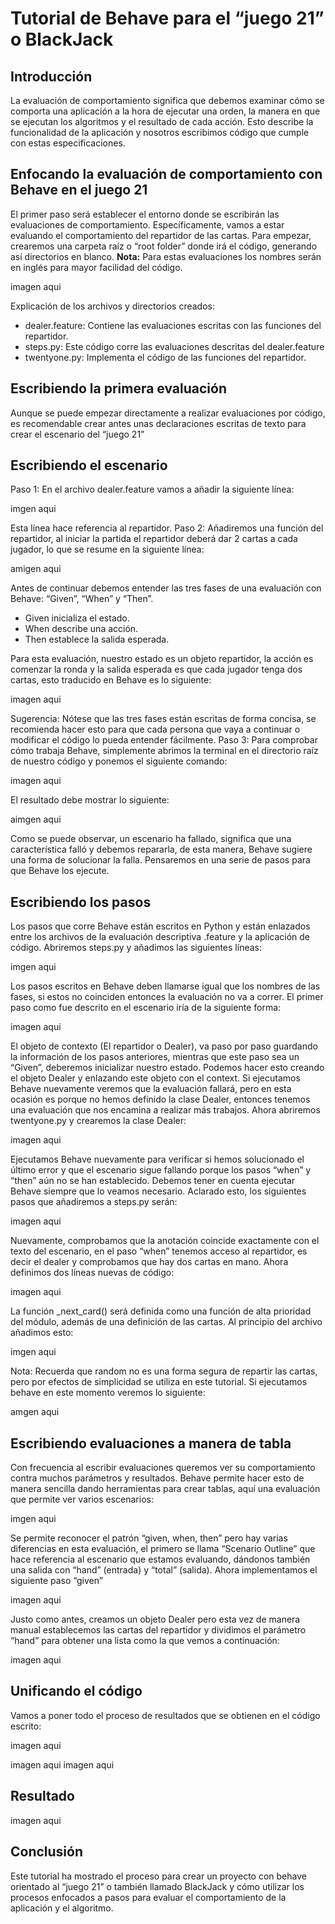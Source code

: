 # Tutorial de Behave para el “juego 21” o BlackJack

## Introducción

La evaluación de comportamiento significa que debemos examinar cómo se comporta una aplicación a la hora de ejecutar una orden, la manera en que se ejecutan los algoritmos y el resultado de cada acción. Esto describe la funcionalidad de la aplicación y nosotros escribimos código que cumple con estas especificaciones.

## Enfocando la evaluación de comportamiento con Behave en el juego 21
El primer paso será establecer el entorno donde se escribirán las evaluaciones de comportamiento. Específicamente, vamos a estar evaluando el comportamiento del repartidor de las cartas. Para empezar, crearemos una carpeta raíz o “root folder” donde irá el código, generando así directorios en blanco.
**Nota:** Para estas evaluaciones los nombres serán en inglés para mayor facilidad del código.

imagen aqui

Explicación de los archivos y directorios creados:
- dealer.feature: Contiene las evaluaciones escritas con las funciones del repartidor.
- steps.py: Este código corre las evaluaciones descritas del dealer.feature
- twentyone.py: Implementa el código de las funciones del repartidor.

## Escribiendo la primera evaluación

Aunque se puede empezar directamente a realizar evaluaciones por código, es recomendable crear antes unas declaraciones escritas de texto para crear el escenario del “juego 21”

## Escribiendo el escenario

Paso 1: En el archivo dealer.feature vamos a añadir la siguiente línea: 

imgen aqui

Esta línea hace referencia al repartidor. 
Paso 2: Añadiremos una función del repartidor, al iniciar la partida el repartidor deberá dar 2 cartas a cada jugador, lo que se resume en la siguiente línea:

amigen aqui

Antes de continuar debemos entender las tres fases de una evaluación con Behave: “Given”, “When” y “Then”. 

- Given inicializa el estado.
- When describe una acción.
- Then establece la salida esperada. 

Para esta evaluación, nuestro estado es un objeto repartidor, la acción es comenzar la ronda y la salida esperada es que cada jugador tenga dos cartas, esto traducido en Behave es lo siguiente:

imagen aqui

Sugerencia: Nótese que las tres fases están escritas de forma concisa, se recomienda hacer esto para que cada persona que vaya a continuar o modificar el código lo pueda entender fácilmente.
Paso 3: Para comprobar cómo trabaja Behave, simplemente abrimos la terminal en el directorio raíz de nuestro código y ponemos el siguiente comando:

imagen aqui


El resultado debe mostrar lo siguiente:

aimgen aqui

Como se puede observar, un escenario ha fallado, significa que una característica falló y debemos repararla, de esta manera, Behave sugiere una forma de solucionar la falla. Pensaremos en una serie de pasos para que Behave los ejecute.

## Escribiendo los pasos

Los pasos que corre Behave están escritos en Python y están enlazados entre los archivos de la evaluación descriptiva .feature y la aplicación de código.
Abriremos steps.py y añadimos las siguientes líneas:

imgen aqui


Los pasos escritos en Behave deben llamarse igual que los nombres de las fases, si estos no coinciden entonces la evaluación no va a correr. El primer paso como fue descrito en el escenario iría de la siguiente forma:

imagen aqui

El objeto de contexto (El repartidor o Dealer), va paso por paso guardando la información de los pasos anteriores, mientras que este paso sea un “Given”, deberemos inicializar nuestro estado. Podemos hacer esto creando el objeto Dealer y enlazando este objeto con el context. Si ejecutamos Behave nuevamente veremos que la evaluación fallará, pero en esta ocasión es porque no hemos definido la clase Dealer, entonces tenemos una evaluación que nos encamina a realizar más trabajos.
Ahora abriremos twentyone.py y crearemos la clase Dealer:

imagen aqui

Ejecutamos Behave nuevamente para verificar si hemos solucionado el último error y que el escenario sigue fallando porque los pasos “when” y “then” aún no se han establecido.
Debemos tener en cuenta ejecutar Behave siempre que lo veamos necesario. Aclarado esto, los siguientes pasos que añadiremos a steps.py serán:

imagen aqui

Nuevamente, comprobamos que la anotación coincide exactamente con el texto del escenario, en el paso “when” tenemos acceso al repartidor, es decir el dealer y comprobamos que hay dos cartas en mano.
Ahora definimos dos líneas nuevas de código:

imagen aqui

La función _next_card() será definida como una función de alta prioridad del módulo, además de una definición de las cartas. Al principio del archivo añadimos esto:

imgen aqui

Nota: Recuerda que random no es una forma segura de repartir las cartas, pero por efectos de simplicidad se utiliza en este tutorial.
Si ejecutamos behave en este momento veremos lo siguiente:

amgen aqui

## Escribiendo evaluaciones a manera de tabla

Con frecuencia al escribir evaluaciones queremos ver su comportamiento contra muchos parámetros y resultados. Behave permite hacer esto de manera sencilla dando herramientas para crear tablas, aquí una evaluación que permite ver varios escenarios:

imgen aqui

Se permite reconocer el patrón “given, when, then” pero hay varias diferencias en esta evaluación, el primero se llama “Scenario Outline” que hace referencia al escenario que estamos evaluando, dándonos también una salida con “hand” (entrada) y “total” (salida).
Ahora implementamos el siguiente paso “given”

imagen aqui

Justo como antes, creamos un objeto Dealer pero esta vez de manera manual establecemos las cartas del repartidor y dividimos el parámetro “hand” para obtener una lista como la que vemos a continuación: 

imagen aqui

## Unificando el código 
Vamos a poner todo el proceso de resultados que se obtienen en el código escrito:

imagen aqui

imagen aqui
imagen aqui

## Resultado

imagen aqui

## Conclusión

Este tutorial ha mostrado el proceso para crear un proyecto con behave orientado al “juego 21” o también llamado BlackJack y cómo utilizar los procesos enfocados a pasos para evaluar el comportamiento de la aplicación y el algoritmo.

